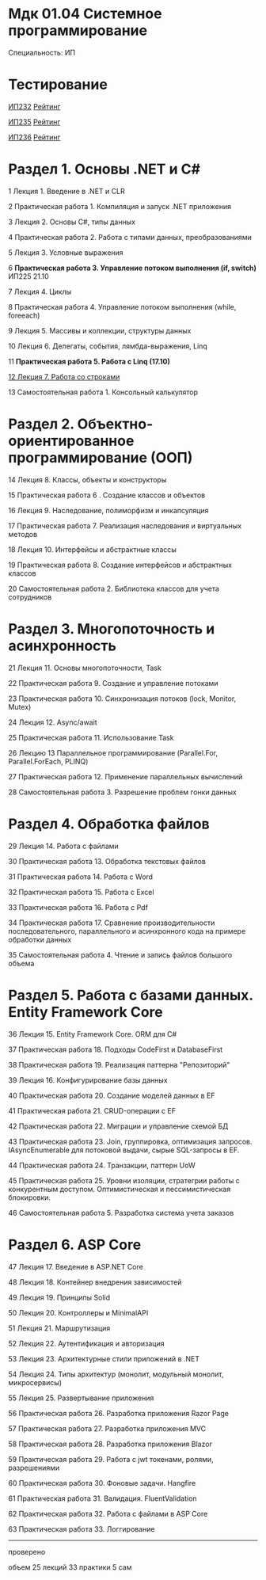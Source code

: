 # Мдк 01.04 Системное программирование
Специальность: ИП
    
# Тестирование

<a href="http://prep.scc/cgi-bin/testm/view.pl?prep=asv&grp=ip-232&prd=1004">ИП232</a>
<a href="http://prep.scc/cgi-bin/testm/jrn_reyting.pl?prep=asv&sp=0907&grp=ip-232&prd=1004">Рейтинг</a>

<a href="http://prep.scc/cgi-bin/testm/view.pl?prep=asv&grp=ip-235&prd=1004">ИП235</a>
<a href="http://prep.scc/cgi-bin/testm/jrn_reyting.pl?prep=asv&sp=0907&grp=ip-235&prd=1004">Рейтинг</a>

<a href="http://prep.scc/cgi-bin/testm/view.pl?prep=asv&grp=ip-236&prd=1004">ИП236</a>
<a href="http://prep.scc/cgi-bin/testm/jrn_reyting.pl?prep=asv&sp=0907&grp=ip-236&prd=1004">Рейтинг</a>

# Раздел 1. Основы .NET и С#

1 Лекция 1. Введение в .NET и CLR

2 Практическая работа 1. Компиляция и запуск .NET приложения

3 Лекция 2. Основы C#, типы данных

4 Практическая работа 2. Работа с типами данных, преобразованиями

5 Лекция 3. Условные выражения

6 **Практическая работа 3. Управление потоком выполнения (if, switch)** ИП225 21.10

7 Лекция 4. Циклы

8 Практическая работа 4. Управление потоком выполнения (while, foreeach)

9 Лекция 5. Массивы и коллекции, структуры данных

10 Лекция 6. Делегаты, события, лямбда-выражения, Linq

11 **Практическая работа 5. Работа с Linq (17.10)** 

<a href="http://192.168.4.90/asv/mdk0104_IP/src/master/course/%d0%a0%d0%b0%d0%b7%d0%b4%d0%b5%d0%bb%201.%20%d0%9e%d1%81%d0%bd%d0%be%d0%b2%d1%8b%20.NET%20%d0%b8%20%d0%a1%23/%d0%9b%d0%b5%d0%ba%d1%86%d0%b8%d1%8f%206.%20%d0%a0%d0%b0%d0%b1%d0%be%d1%82%d0%b0%20%d1%81%d0%be%20%d1%81%d1%82%d1%80%d0%be%d0%ba%d0%b0%d0%bc%d0%b8.md">12 Лекция 7. Работа со строками</a>

13 Самостоятельная работа 1. Консольный калькулятор

# Раздел 2. Объектно-ориентированное программирование (ООП)

14 Лекция 8. Классы, объекты и конструкторы

15 Практическая работа 6 . Создание классов и объектов

16 Лекция 9. Наследование, полиморфизм и инкапсуляция

17 Практическая работа 7. Реализация наследования и виртуальных методов

18 Лекция 10. Интерфейсы и абстрактные классы

19 Практическая работа 8. Создание интерфейсов и абстрактных классов

20 Самостоятельная работа 2. Библиотека классов для учета сотрудников

# Раздел 3. Многопоточность и асинхронность

21 Лекция 11. Основы многопоточности, Task

22 Практическая работа 9. Создание и управление потоками

23 Практическая работа 10. Синхронизация потоков (lock, Monitor, Mutex)

24 Лекция 12. Async/await

25 Практическая работа 11. Использование Task

26 Лекцию 13 Параллельное программирование (Parallel.For, Parallel.ForEach, PLINQ)

27 Практическая работа 12. Применение параллельных вычислений

28 Самостоятельная работа 3. Разрешение проблем гонки данных

# Раздел 4. Обработка файлов

29 Лекция 14. Работа с файлами

30 Практическая работа 13. Обработка текстовых файлов

31 Практическая работа 14. Работа с Word

32 Практическая работа 15. Работа с Excel

33 Практическая работа 16. Работа с Pdf

34 Практическая работа 17. Сравнение производительности последовательного, 
параллельного и асинхронного кода на примере обработки данных

35 Самостоятельная работа 4. Чтение и запиcь файлов большого объема


# Раздел 5. Работа с базами данных. Entity Framework Core

36 Лекция 15. Entity Framework Core. ORM для C#

37 Практическая работа 18. Подходы CodeFirst и DatabaseFirst

38 Практическая работа 19. Реализация паттерна "Репозиторий"

39 Лекция 16. Конфигурирование базы данных

40 Практическая работа 20. Создание моделей данных в EF

41 Практическая работа 21. CRUD-операции с EF

42 Практическая работа 22. Миграции и управление схемой БД

43 Практическая работа 23. Join, группировка, оптимизация запросов. IAsyncEnumerable для потоковой выдачи, сырые SQL-запросы в EF.

44 Практическая работа 24. Транзакции, паттерн UoW

45 Практическая работа 25. Уровни изоляции, стратегрии работы с конкурентным доступом. Оптимистическая и пессимистическая блокировки.

46 Самостоятельная работа 5. Разработка система учета заказов

# Раздел 6. ASP Core

47 Лекция 17. Введение в ASP.NET Core

48 Лекция 18. Контейнер внедрения зависимостей

49 Лекция 19. Принципы Solid

50 Лекция 20. Контроллеры и MinimalAPI

51 Лекция 21. Маршрутизация

52 Лекция 22. Аутентификация и авторизация

53 Лекция 23. Архитектурные стили приложений в .NET  

54 Лекция 24. Типы архитектур (монолит, модульный монолит, микросервисы)

55 Лекция 25. Развертывание приложения

56 Практическая работа 26. Разработка приложения Razor Page

57 Практическая работа 27. Разработка приложения MVC

58 Практическая работа 28. Разработка приложения Blazor

59 Практическая работа 29. Работа с jwt токенами, ролями, разрешениями

60 Практическая работа 30. Фоновые задачи. Hangfire

61 Практическая работа 31. Валидация. FluentValidation

62 Практическая работа 32. Работа с файлами в ASP Core

63 Практическая работа 33. Логгирование 

---
проверено

объем
25 лекций
33 практики
5 сам
